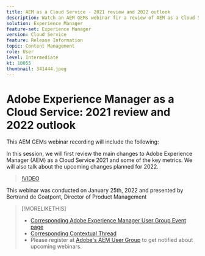 ```yaml
---
title: AEM as a Cloud Service - 2021 review and 2022 outlook
description: Watch an AEM GEMs webinar fir a review of AEM as a Cloud Service in 2021. Also get an overview for what's in store for 2022.
solution: Experience Manager
feature-set: Experience Manager
version: Cloud Service
feature: Release Information
topic: Content Management
role: User
level: Intermediate
kt: 10055
thumbnail: 341444.jpeg
---
```

# Adobe Experience Manager as a Cloud Service: 2021 review and 2022 outlook

This AEM GEMs webinar recording will include the following:

In this session, we will first review the main changes to Adobe Experience Manager (AEM) as a Cloud Service 2021 and some of the key metrics. We will also talk about the upcoming changes planned for 2022.

>[!VIDEO](https://video.tv.adobe.com/v/341444/?quality=12&learn=on)

This webinar was conducted on January 25th, 2022 and presented by Bertrand de Coatpont, Director of Product Management

>[!MORELIKETHIS]
>
>* [Corresponding Adobe Experience Manager User Group Event page](https://aem-augs.adobe.com/details/adobe-experience-manager-aem-learning-chapter-presents-aem-gems-adobe-experience-manager-as-a-cloud-service-2021-review-and-2022-outlook/)
>* [Corresponding Contextual Thread](https://adobe.ly/3rqbSOz)
>* Please register at [Adobe's AEM User Group](https://aem-augs.adobe.com/) to get notified about upcoming webinars.
